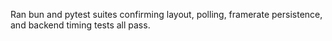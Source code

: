 Ran bun and pytest suites confirming layout, polling, framerate persistence, and backend timing tests all pass.

